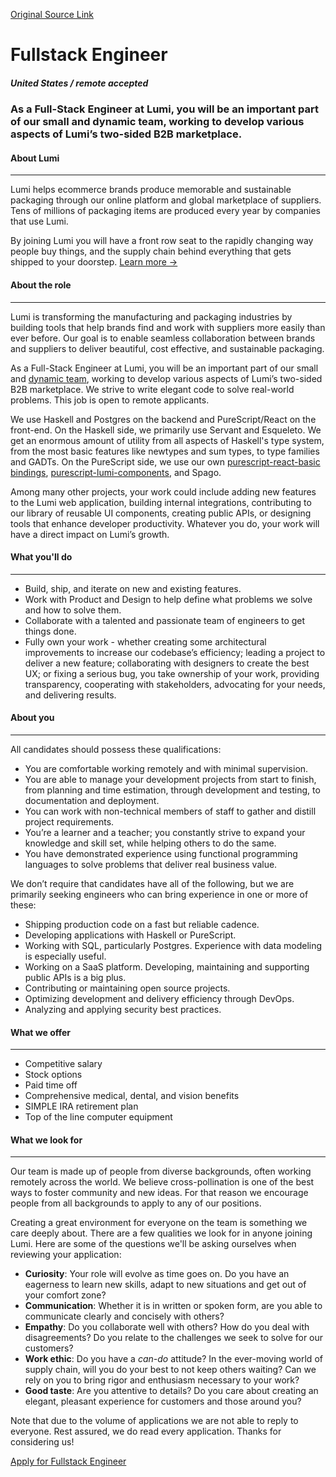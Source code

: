 [Original Source Link](https://www.lumi.com/jobs/full-stack-engineer)

# Fullstack Engineer

##### United States / remote accepted


### As a Full-Stack Engineer at Lumi, you will be an important part of our small and dynamic team, working to develop various aspects of Lumi’s two-sided B2B marketplace.


#### About Lumi

* * *

Lumi helps ecommerce brands produce memorable and sustainable packaging through our online platform and global marketplace of suppliers. Tens of millions of packaging items are produced every year by companies that use Lumi.

By joining Lumi you will have a front row seat to the rapidly changing way people buy things, and the supply chain behind everything that gets shipped to your doorstep. [Learn more →](/about)


#### About the role

* * *

Lumi is transforming the manufacturing and packaging industries by building tools that help brands find and work with suppliers more easily than ever before. Our goal is to enable seamless collaboration between brands and suppliers to deliver beautiful, cost effective, and sustainable packaging.

As a Full-Stack Engineer at Lumi, you will be an important part of our small and [dynamic team](https://github.com/lumihq), working to develop various aspects of Lumi’s two-sided B2B marketplace. We strive to write elegant code to solve real-world problems. This job is open to remote applicants.

We use Haskell and Postgres on the backend and PureScript/React on the front-end. On the Haskell side, we primarily use Servant and Esqueleto. We get an enormous amount of utility from all aspects of Haskell's type system, from the most basic features like newtypes and sum types, to type families and GADTs. On the PureScript side, we use our own [purescript-react-basic bindings](https://github.com/lumihq/purescript-react-basic), [purescript-lumi-components](https://github.com/lumihq/purescript-lumi-components), and Spago.

Among many other projects, your work could include adding new features to the Lumi web application, building internal integrations, contributing to our library of reusable UI components, creating public APIs, or designing tools that enhance developer productivity. Whatever you do, your work will have a direct impact on Lumi’s growth.


#### What you'll do

* * *

*   Build, ship, and iterate on new and existing features.
*   Work with Product and Design to help define what problems we solve and how to solve them.
*   Collaborate with a talented and passionate team of engineers to get things done.
*   Fully own your work - whether creating some architectural improvements to increase our codebase’s efficiency; leading a project to deliver a new feature; collaborating with designers to create the best UX; or fixing a serious bug, you take ownership of your work, providing transparency, cooperating with stakeholders, advocating for your needs, and delivering results.


#### About you

* * *

All candidates should possess these qualifications:

*   You are comfortable working remotely and with minimal supervision.
*   You are able to manage your development projects from start to finish, from planning and time estimation, through development and testing, to documentation and deployment.
*   You can work with non-technical members of staff to gather and distill project requirements.
*   You’re a learner and a teacher; you constantly strive to expand your knowledge and skill set, while helping others to do the same.
*   You have demonstrated experience using functional programming languages to solve problems that deliver real business value.

We don’t require that candidates have all of the following, but we are primarily seeking engineers who can bring experience in one or more of these:

*   Shipping production code on a fast but reliable cadence.
*   Developing applications with Haskell or PureScript.
*   Working with SQL, particularly Postgres. Experience with data modeling is especially useful.
*   Working on a SaaS platform. Developing, maintaining and supporting public APIs is a big plus.
*   Contributing or maintaining open source projects.
*   Optimizing development and delivery efficiency through DevOps.
*   Analyzing and applying security best practices.


#### What we offer

* * *

*   Competitive salary
*   Stock options
*   Paid time off
*   Comprehensive medical, dental, and vision benefits
*   SIMPLE IRA retirement plan
*   Top of the line computer equipment

#### What we look for

* * *

Our team is made up of people from diverse backgrounds, often working remotely across the world. We believe cross-pollination is one of the best ways to foster community and new ideas. For that reason we encourage people from all backgrounds to apply to any of our positions.  

Creating a great environment for everyone on the team is something we care deeply about. There are a few qualities we look for in anyone joining Lumi. Here are some of the questions we'll be asking ourselves when reviewing your application:

*   **Curiosity**: Your role will evolve as time goes on. Do you have an eagerness to learn new skills, adapt to new situations and get out of your comfort zone?
*   **Communication**: Whether it is in written or spoken form, are you able to communicate clearly and concisely with others?
*   **Empathy**: Do you collaborate well with others? How do you deal with disagreements? Do you relate to the challenges we seek to solve for our customers?
*   **Work ethic**: Do you have a _can-do_ attitude? In the ever-moving world of supply chain, will you do your best to not keep others waiting? Can we rely on you to bring rigor and enthusiasm necessary to your work?
*   **Good taste**: Are you attentive to details? Do you care about creating an elegant, pleasant experience for customers and those around you?

Note that due to the volume of applications we are not able to reply to everyone. Rest assured, we do read every application. Thanks for considering us!

[Apply for Fullstack Engineer](https://jobs.lever.co/lumi/f2013081-4c0d-4bae-b3d5-db6aa7432470/apply)
